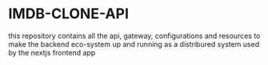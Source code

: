 # IMDB-CLONE-API
this repository contains all the api, gateway, configurations and resources to make the backend eco-system up and running  as a distribured system used by the nextjs frontend app
